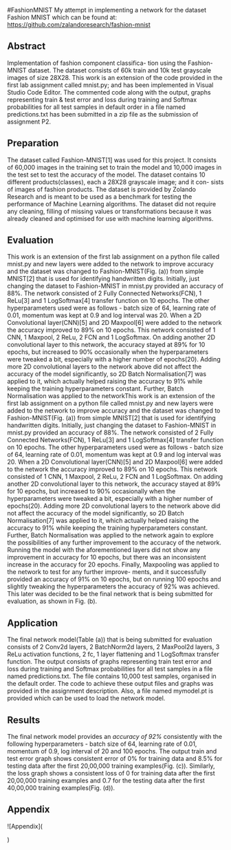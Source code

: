 #FashionMNIST
My attempt in implementing a network for the dataset Fashion MNIST 
which can be found at: https://github.com/zalandoresearch/fashion-mnist

## Abstract
Implementation of fashion component classifica- tion using the Fashion-MNIST dataset. The dataset consists of 60k train and 10k test grayscale images of size 28X28. This work is an extension of the code provided in the first lab assignment called mnist.py; and has been implemented in Visual Studio Code Editor. The commented code along with the output, graphs representing train & test error and loss during training and Softmax probabilities for all test samples in default order in a file named predictions.txt has been submitted in a zip file as the submission of assignment P2.

## Preparation
The dataset called Fashion-MNIST[1] was used for this project. It consists of 60,000 images in the training set to train the model and 10,000 images in the test set to test the accuracy of the model. The dataset contains 10 different products(classes), each a 28X28 grayscale image; and it con- sists of images of fashion products. The dataset is provided by Zolando Research and is meant to be used as a benchmark for testing the performance of Machine Learning algorithms. The dataset did not require any cleaning, filling of missing values or transformations because it was already cleaned and optimised for use with machine learning algorithms.

## Evaluation
This work is an extension of the first lab assignment on a python file called mnist.py and new layers were added to the network to improve accuracy and the dataset was changed to Fashion-MNIST(Fig. (a)) from simple MNIST[2] that is used for identifying handwritten digits. Initially, just changing the dataset to Fashion-MNIST in mnist.py provided an accuracy of 88%. The network consisted of 2 Fully Connected Networks(FCN), 1 ReLu[3] and 1 LogSoftmax[4] transfer function on 10 epochs. The other hyperparameters used were as follows - batch size of 64, learning rate of 0.01, momentum was kept at 0.9 and log interval was 20. When a 2D Convolutional layer(CNN)[5] and 2D Maxpool[6] were added to the network the accuracy improved to 89% on 10 epochs. This network consisted of 1 CNN, 1 Maxpool, 2 ReLu, 2 FCN and 1 LogSoftmax. On adding another 2D convolutional layer to this network, the accuracy stayed at 89% for 10 epochs, but increased to 90% occasionally when the hyperparameters were tweaked a bit, especially with a higher number of epochs(20). Adding more 2D convolutional layers to the network above did not affect the accuracy of the model significantly, so 2D Batch Normalisation[7] was applied to it, which actually helped raising the accuracy to 91% while keeping the training hyperparameters constant. Further, Batch Normalisation was applied to the networkThis work is an extension of the first lab assignment on a python file called mnist.py and new layers were added to the network to improve accuracy and the dataset was changed to Fashion-MNIST(Fig. (a)) from simple MNIST[2] that is used for identifying handwritten digits. Initially, just changing the dataset to Fashion-MNIST in mnist.py provided an accuracy of 88%. The network consisted of 2 Fully Connected Networks(FCN), 1 ReLu[3] and 1 LogSoftmax[4] transfer function on 10 epochs. The other hyperparameters used were as follows - batch size of 64, learning rate of 0.01, momentum was kept at 0.9 and log interval was 20. When a 2D Convolutional layer(CNN)[5] and 2D Maxpool[6] were added to the network the accuracy improved to 89% on 10 epochs. This network consisted of 1 CNN, 1 Maxpool, 2 ReLu, 2 FCN and 1 LogSoftmax. On adding another 2D convolutional layer to this network, the accuracy stayed at 89% for 10 epochs, but increased to 90% occasionally when the hyperparameters were tweaked a bit, especially with a higher number of epochs(20). Adding more 2D convolutional layers to the network above did not affect the accuracy of the model significantly, so 2D Batch Normalisation[7] was applied to it, which actually helped raising the accuracy to 91% while keeping the training hyperparameters constant. Further, Batch Normalisation was applied to the network again to explore the possibilities of any further improvement to the accuracy of the network. Running the model with the aforementioned layers did not show any improvement in accuracy for 10 epochs, but there was an inconsistent increase in the accuracy for 20 epochs. Finally, Maxpooling was applied to the network to test for any further improve- ments, and it successfully provided an accuracy of 91% on 10 epochs, but on running 100 epochs and slightly tweaking the hyperparameters the accuracy of 92% was achieved. This later was decided to be the final network that is being submitted for evaluation, as shown in Fig. (b).

## Application
The final network model(Table (a)) that is being submitted for evaluation consists of 2 Conv2d layers, 2 BatchNorm2d layers, 2 MaxPool2d layers, 3 ReLu activation functions, 2 fc, 1 layer flattening and 1 LogSoftmax transfer function. The output consists of graphs representing train test error and loss during training and Softmax probabilities for all test samples in a file named predictions.txt. The file contains 10,000 test samples, organised in the default order. The code to achieve these output files and graphs was provided in the assignment description. Also, a file named mymodel.pt is provided which can be used to load the network model.

## Results
The final network model provides an _accuracy of 92%_ consistently with the following hyperparameters - batch size of 64, learning rate of 0.01, momentum of 0.9, log interval of 20 and 100 epochs. The output train and test error graph shows consistent error of 0% for training data and 8.5% for testing data after the first 20,00,000 training examples(Fig. (c)). Similarly, the loss graph shows a consistent loss of 0 for training data after the first 20,00,000 training examples and 0.7 for the testing data after the first 40,00,000 training examples(Fig. (d)).

## Appendix
![Appendix](<blockquote class="imgur-embed-pub" lang="en" data-id="a/K7YOxRe" data-context="false" ><a href="//imgur.com/a/K7YOxRe"></a></blockquote><script async src="//s.imgur.com/min/embed.js" charset="utf-8"></script>)
